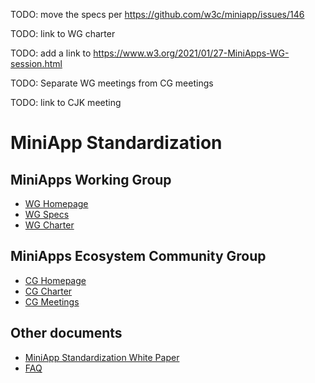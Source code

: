 TODO: move the specs per https://github.com/w3c/miniapp/issues/146

TODO: link to WG charter

TODO: add a link to https://www.w3.org/2021/01/27-MiniApps-WG-session.html

TODO: Separate WG meetings from CG meetings

TODO: link to CJK meeting

# MiniApp Standardization

## MiniApps Working Group

* [WG Homepage](https://www.w3.org/2021/miniapps/)
* [WG Specs](https://github.com/w3c/miniapp/tree/gh-pages/specs)
* [WG Charter](@@)

## MiniApps Ecosystem Community Group

* [CG Homepage](https://www.w3.org/community/miniapps/)
* [CG Charter](https://w3c.github.io/miniapp/charters/cg.html)
* [CG Meetings](https://github.com/w3c/miniapp/blob/gh-pages/Meetings/Meetings.md)

## Other documents

* [MiniApp Standardization White Paper](https://w3c.github.io/miniapp/white-paper/)
* [FAQ](https://github.com/w3c/miniapp/blob/gh-pages/docs/FAQ.md)
